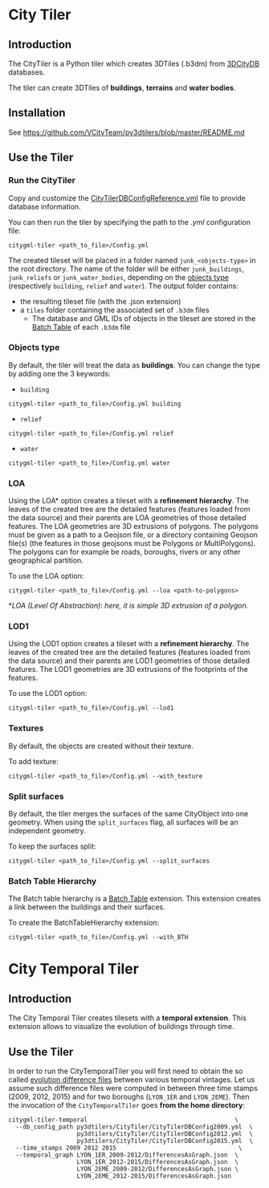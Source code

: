 # City Tiler

## Introduction
The CityTiler is a Python tiler which creates 3DTiles (.b3dm) from [3DCityDB](https://www.3dcitydb.org/3dcitydb/) databases.

The tiler can create 3DTiles of __buildings__, __terrains__ and __water bodies__.
## Installation
See https://github.com/VCityTeam/py3dtilers/blob/master/README.md

## Use the Tiler
### Run the CityTiler
Copy and customize the [CityTilerDBConfigReference.yml](CityTilerDBConfigReference.yml) file to provide database information.

You can then run the tiler by specifying the path to the _.yml_ configuration file:  
```
citygml-tiler <path_to_file>/Config.yml
```

The created tileset will be placed in a folder named `junk_<objects-type>` in the root directory. The name of the folder will be either `junk_buildings`, `junk_reliefs` or `junk_water_bodies`, depending on the [objects type](#objects-type) (respectively `building`, `relief` and `water`).
The output folder contains:

 * the resulting tileset file (with the .json extension)
 * a `tiles` folder containing the associated set of `.b3dm` files
   * The database and GML IDs of objects in the tileset are stored in the [Batch Table](https://github.com/CesiumGS/3d-tiles/blob/main/specification/TileFormats/BatchTable/README.md) of each `.b3dm` file

### Objects type
By default, the tiler will treat the data as __buildings__. You can change the type by adding one the 3 keywords:

* `building`
```
citygml-tiler <path_to_file>/Config.yml building
```
* `relief`
```
citygml-tiler <path_to_file>/Config.yml relief
```
* `water`
```
citygml-tiler <path_to_file>/Config.yml water
```

### LOA
Using the LOA\* option creates a tileset with a __refinement hierarchy__. The leaves of the created tree are the detailed features (features loaded from the data source) and their parents are LOA geometries of those detailed features. The LOA geometries are 3D extrusions of polygons. The polygons must be given as a path to a Geojson file, or a directory containing Geojson file(s) (the features in those geojsons must be Polygons or MultiPolygons). The polygons can for example be roads, boroughs, rivers or any other geographical partition.

To use the LOA option:
```
citygml-tiler <path_to_file>/Config.yml --loa <path-to-polygons>
```

\*_LOA (Level Of Abstraction): here, it is simple 3D extrusion of a polygon._

### LOD1
Using the LOD1 option creates a tileset with a __refinement hierarchy__. The leaves of the created tree are the detailed features (features loaded from the data source) and their parents are LOD1 geometries of those detailed features. The LOD1 geometries are 3D extrusions of the footprints of the features.

To use the LOD1 option:
```
citygml-tiler <path_to_file>/Config.yml --lod1
```

### Textures
By default, the objects are created without their texture.

To add texture:
```
citygml-tiler <path_to_file>/Config.yml --with_texture
```

### Split surfaces
By default, the tiler merges the surfaces of the same CityObject into one geometry. When using the `split_surfaces` flag, all surfaces will be an independent geometry.

To keep the surfaces split:
```
citygml-tiler <path_to_file>/Config.yml --split_surfaces
```
### Batch Table Hierarchy
The Batch table hierarchy is a [Batch Table](https://github.com/CesiumGS/3d-tiles/blob/main/specification/TileFormats/BatchTable/README.md) extension. This extension creates a link between the buildings and their surfaces.

To create the BatchTableHierarchy extension:
```
citygml-tiler <path_to_file>/Config.yml --with_BTH
```

# City Temporal Tiler
## Introduction
The City Temporal Tiler creates tilesets with a __temporal extension__. This extension allows to visualize the evolution of buildings through time.

## Use the Tiler
In order to run the CityTemporalTiler you will first need to obtain the so called [evolution difference files](https://github.com/VCityTeam/UD-Reproducibility/tree/master/Computations/3DTiles/LyonTemporal/PythonCallingDocker) between various temporal vintages. Let us assume such difference files were computed in between three time stamps (2009, 2012, 2015) and for two boroughs (`LYON_1ER` and `LYON_2EME`). Then the invocation of the `CityTemporalTiler` goes **from the home directory**:
```
citygml-tiler-temporal                                         \
  --db_config_path py3dtilers/CityTiler/CityTilerDBConfig2009.yml  \
                   py3dtilers/CityTiler/CityTilerDBConfig2012.yml  \
                   py3dtilers/CityTiler/CityTilerDBConfig2015.yml  \
  --time_stamps 2009 2012 2015                                  \
  --temporal_graph LYON_1ER_2009-2012/DifferencesAsGraph.json  \
                   LYON_1ER_2012-2015/DifferencesAsGraph.json  \
                   LYON_2EME_2009-2012/DifferencesAsGraph.json \
                   LYON_2EME_2012-2015/DifferencesAsGraph.json
```
